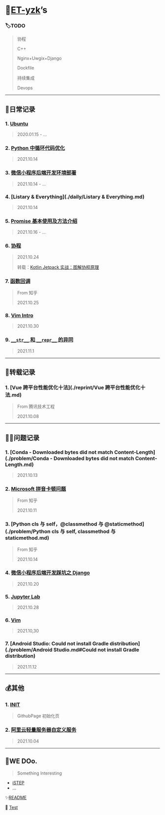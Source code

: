 # 👻[ET-yzk](https://github.com/ET-yzk)’s

### 🏷️TODO

> 协程
>
> C++
>
> Nginx+Uwgix+Django
>
> Dockfile
>
> 持续集成
>
> Devops

---

## 📔日常记录

### 1. [Ubuntu](./daily/Ubuntu.md)

> 2020.01.15 - …

### 2. [Python 中循环代码优化](./daily/Python中循环代码优化.md)

> 2021.10.14

### 3. [微信小程序后端开发环境部署](./daily/微信小程序后端开发环境部署.md)

> 2021.10.14 - ...

### 4. [Listary & Everything](./daily/Listary & Everything.md)

> 2021.10.14

### 5. [Promise 基本使用及方法介绍](./daily/Promise基本使用及方法介绍.md)

> 2021.10.16 - …

### 6. [协程](./daily/协程.md)

> 2021.10.24
>
> 转载：[Kotlin Jetpack 实战：图解协程原理](./daily/协程.md#前言)

### 7. [函数回调](./daily/函数回调.md)

> From 知乎
> 
> 2021.10.25

### 8. [Vim Intro](./daily/Vim.md)

> 2021.10.30

### 9. [`__str__` 和 `__repr__` 的异同](./daily/str&repr.md)

> 2021.11.1

---

## 🛫转载记录

### 1. [Vue 跨平台性能优化十法](./reprint/Vue 跨平台性能优化十法.md)

> From 腾讯技术工程
>
> 2021.10.08

---

## 🐱‍💻问题记录

### 1. [Conda - Downloaded bytes did not match Content-Length](./problem/Conda - Downloaded bytes did not match Content-Length.md)

> 2021.10.13

### 2. [Microsoft 拼音卡顿问题](./problem/Microsoft拼音卡顿问题.md)

> From 知乎
>
> 2021.10.11

### 3. [Python cls 与 self，@classmethod 与 @staticmethod](./problem/Python cls 与 self, classmethod 与 staticmethod.md)

> From 知乎
>
> 2021.10.14

### 4. [微信小程序后端开发踩坑之 Django](./problem/微信小程序后端开发踩坑之Django.md)

> 2021.10.20 

### 5. [Jupyter Lab](./problem/jupyterlab.md)

> 2021.10.28

### 6. [Vim](./problem/vim.md)

> 2021.10,30

### 7. [Android Studio: Could not install Gradle distribution](./problem/Android Studio.md#Could not install Gradle distribution)

> 2021.11.12

---

## 💰其他

### 1. [INIT](./other/init.md)

> GithubPage 初始化页

### 2. [阿里云轻量服务器自定义服务](./other/阿里云轻量服务器自定义服务.md)

> 2021.10.04

---

## 🌌WE DOo.

> Something Interesting

- [iSTEP](http://istep.yzketx.icu)
- …

✨[README](README.md)

👾 [Test](./test.md)

